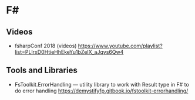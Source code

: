 # F#

## Videos

* fsharpConf 2018 (videos)
  https://www.youtube.com/playlist?list=PLlrxD0HtieHhEkeYu1bZelX_aJqvs6Qw4

## Tools and Libraries

* FsToolkit.ErrorHandling — utility library to work with Result type in F# to do error handling
  https://demystifyfp.gitbook.io/fstoolkit-errorhandling/
